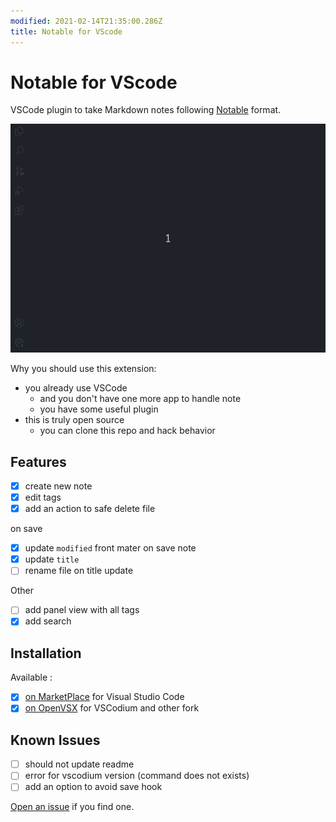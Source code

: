 ```yaml
---
modified: 2021-02-14T21:35:00.286Z
title: Notable for VScode
---
```


# Notable for VScode

VSCode plugin to take Markdown notes following [Notable](https://notable.app/) format.

![How to use VSCode Notable](images/screenshot.gif)

Why you should use this extension:

- you already use VSCode
  - and you don't have one more app to handle note
  - you have some useful plugin
- this is truly open source
  - you can clone this repo and hack behavior

## Features

- [x] create new note
- [x] edit tags
- [x] add an action to safe delete file

on save

- [x] update `modified` front mater on save note
- [x] update `title`
- [ ] rename file on title update

Other

- [ ] add panel view with all tags
- [x] add search

## Installation

Available :

- [x] [on MarketPlace](https://marketplace.visualstudio.com/items?itemName=madeindjs.notable) for Visual Studio Code
- [x] [on OpenVSX](https://open-vsx.org/extension/madeindjs/notable) for VSCodium and other fork

## Known Issues

- [ ] should not update readme
- [ ] error for vscodium version (command does not exists)
- [ ] add an option to avoid save hook

[Open an issue](https://github.com/madeindjs/vscode-notable/issues/new) if you find one.
